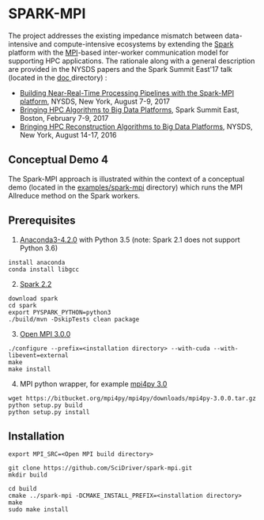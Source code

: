 # SPARK-MPI

The project addresses the existing impedance mismatch between data-intensive and compute-intensive ecosystems
by extending the [Spark](https://en.wikipedia.org/wiki/Apache_Spark) platform with
the [MPI](https://en.wikipedia.org/wiki/Message_Passing_Interface)-based inter-worker communication model
for supporting HPC applications. The rationale along with a general description are provided in the
NYSDS papers and the Spark Summit East'17 talk (located in
the [ doc ](https://github.com/SciDriver/spark-mpi/tree/master/doc)directory) :

* [Building Near-Real-Time Processing Pipelines with the Spark-MPI platform](http://ieeexplore.ieee.org/document/8085039/), NYSDS, New York, August 7-9, 2017
* [Bringing HPC Algorithms to Big Data
Platforms](https://databricks.com/session/bringing-hpc-algorithms-to-big-data-platforms),
Spark Summit East, Boston, February 7-9, 2017
*  [Bringing HPC Reconstruction Algorithms to Big Data
Platforms](http://ieeexplore.ieee.org/document/7747818/), NYSDS, New York, August 14-17, 2016

## Conceptual Demo 4

The Spark-MPI approach is illustrated within the context of a conceptual demo (located in the
[examples/spark-mpi](https://github.com/SciDriver/spark-mpi/tree/master/examples/spark-mpi )
directory) which runs the MPI Allreduce method on the Spark workers.

## Prerequisites


1.  [Anaconda3-4.2.0](https://www.continuum.io) with Python 3.5 (note: Spark 2.1 does not support Python 3.6)
```
install anaconda
conda install libgcc
```

2. [Spark 2.2](https://spark.apache.org/downloads.html) 

```
download spark
cd spark
export PYSPARK_PYTHON=python3
./build/mvn -DskipTests clean package
```

3. [Open MPI 3.0.0](https://www.open-mpi.org/software/ompi/v3.0/) 

```
./configure --prefix=<installation directory> --with-cuda --with-libevent=external
make
make install
```

4. MPI python wrapper, for example [mpi4py 3.0](http://mpi4py.readthedocs.io/en/stable/)

 ```
 wget https://bitbucket.org/mpi4py/mpi4py/downloads/mpi4py-3.0.0.tar.gz  
 python setup.py build
 python setup.py install
 ```

## Installation 

```
export MPI_SRC=<Open MPI build directory>

git clone https://github.com/SciDriver/spark-mpi.git
mkdir build

cd build
cmake ../spark-mpi -DCMAKE_INSTALL_PREFIX=<installation directory>
make
sudo make install

```
